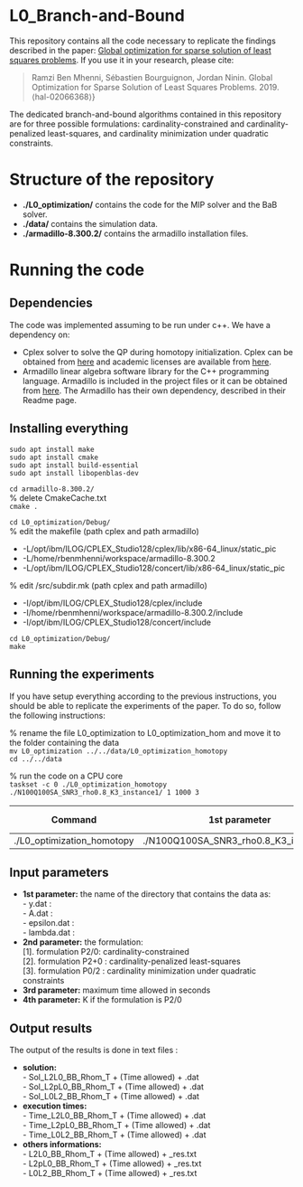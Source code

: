 # L0_Branch-and-Bound

This repository contains all the code necessary to replicate the findings described in the paper: [Global optimization for sparse solution of least squares problems](https://hal.archives-ouvertes.fr/hal-02066368/document). If you use it in your research, please cite:

> Ramzi Ben Mhenni, Sébastien Bourguignon, Jordan Ninin. Global Optimization for Sparse Solution of Least Squares Problems. 2019. ⟨hal-02066368⟩}

The dedicated branch-and-bound algorithms contained in this repository are for three possible formulations:
cardinality-constrained and cardinality-penalized least-squares, and cardinality minimization under quadratic constraints.

# Structure of the repository
* **./L0_optimization/** contains the code for the MIP solver and the BaB solver.
* **./data/**  contains the simulation data.
* **./armadillo-8.300.2/** contains the armadillo installation files.

# Running the code

## Dependencies

The code was implemented assuming to be run under c++. We have a dependency on:  

* Cplex solver to solve the QP during homotopy initialization. Cplex can be obtained from [here](https://www.ibm.com/fr-fr/analytics/cplex-optimizer) and academic licenses are available from [here](https://www.ibm.com/support/pages/ibm-ilog-optimization-academic-initiative).
* Armadillo linear algebra software library for the C++ programming language. Armadillo is included in the project files or it can be obtained from [here](http://arma.sourceforge.net/download.html). The Armadillo has their own dependency, described in their Readme page.

## Installing everything
`sudo apt install make`  
`sudo apt install cmake`  
`sudo apt install build-essential`  
`sudo apt install libopenblas-dev`  


`cd armadillo-8.300.2/`  
% delete CmakeCache.txt  
`cmake .`  

`cd L0_optimization/Debug/`  
% edit the makefile (path cplex and path armadillo)  
* -L/opt/ibm/ILOG/CPLEX_Studio128/cplex/lib/x86-64_linux/static_pic  
* -L/home/rbenmhenni/workspace/armadillo-8.300.2  
* -L/opt/ibm/ILOG/CPLEX_Studio128/concert/lib/x86-64_linux/static_pic  

% edit /src/subdir.mk (path cplex and path armadillo)  
* -I/opt/ibm/ILOG/CPLEX_Studio128/cplex/include  
* -I/home/rbenmhenni/workspace/armadillo-8.300.2/include  
* -I/opt/ibm/ILOG/CPLEX_Studio128/concert/include  

`cd L0_optimization/Debug/`  
`make`


## Running the experiments
If you have setup everything according to the previous instructions, you should be able to replicate the experiments of the paper. To do so, follow the following instructions:


% rename the file L0_optimization to L0_optimization_hom and move it to the folder containing the data  
`mv L0_optimization ../../data/L0_optimization_homotopy`  
`cd ../../data`  

% run the code on a CPU core  
`taskset -c 0 ./L0_optimization_homotopy ./N100Q100SA_SNR3_rho0.8_K3_instance1/ 1 1000 3`

| Command | 1st parameter | 2nd parameter | 3rd parameter | 4th parameter |
| --- | --- | --- | --- | --- |
| ./L0_optimization_homotopy | ./N100Q100SA_SNR3_rho0.8_K3_instance1/ | 1 | 1000 | 3 |

 
## Input parameters 

* **1st parameter:** the name of the directory that contains the data as:  
              - y.dat :  
              - A.dat :  
              - epsilon.dat :  
              - lambda.dat :  
* **2nd parameter:** the formulation:  
              [1]. formulation P2/0: cardinality-constrained  
              [2]. formulation P2+0 : cardinality-penalized least-squares  
              [3]. formulation P0/2 : cardinality minimization under quadratic constraints  
*  **3rd parameter:** maximum time allowed in seconds  
*  **4th parameter:** K if the formulation is P2/0  

## Output results 

The output of the results is done in text files :
* **solution:**  
              - Sol_L2L0_BB_Rhom_T + (Time allowed) + .dat  
              - Sol_L2pL0_BB_Rhom_T + (Time allowed) + .dat  
              - Sol_L0L2_BB_Rhom_T + (Time allowed) + .dat  
* **execution times:**  
              - Time_L2L0_BB_Rhom_T + (Time allowed) + .dat  
              - Time_L2pL0_BB_Rhom_T + (Time allowed) + .dat  
              - Time_L0L2_BB_Rhom_T + (Time allowed) + .dat       
* **others informations:**  
              - L2L0_BB_Rhom_T + (Time allowed) + \_res.txt  
              - L2pL0_BB_Rhom_T + (Time allowed) + \_res.txt  
              - L0L2_BB_Rhom_T + (Time allowed) + \_res.txt  


